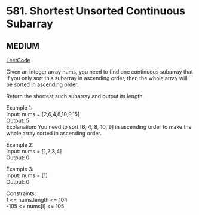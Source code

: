 # 581. Shortest Unsorted Continuous Subarray

## MEDIUM

[LeetCode](https://leetcode.cn/problems/shortest-unsorted-continuous-subarray/)

Given an integer array nums, you need to find one continuous subarray that if you only sort this subarray in ascending order, then the whole array will be sorted in ascending order.

Return the shortest such subarray and output its length.

 

Example 1:\
Input: nums = [2,6,4,8,10,9,15]\
Output: 5\
Explanation: You need to sort [6, 4, 8, 10, 9] in ascending order to make the whole array sorted in ascending order.

Example 2:\
Input: nums = [1,2,3,4]\
Output: 0

Example 3:\
Input: nums = [1]\
Output: 0
 

Constraints:\
1 <= nums.length <= 104\
-105 <= nums[i] <= 105
